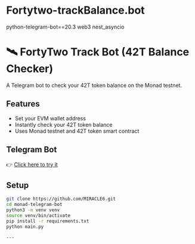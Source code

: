 # Fortytwo-trackBalance.bot
python-telegram-bot==20.3
web3
nest_asyncio
# 🛰️ FortyTwo Track Bot (42T Balance Checker)

A Telegram bot to check your 42T token balance on the Monad testnet.

## Features
- Set your EVM wallet address
- Instantly check your 42T token balance
- Uses Monad testnet and 42T token smart contract

## Telegram Bot
👉 [Click here to try it](https://t.me/FortyTwo_trackbot)

## Setup

```bash
git clone https://github.com/MIRACLE6.git
cd monad-telegram-bot
python3 -m venv venv
source venv/bin/activate
pip install -r requirements.txt
python main.py

---



